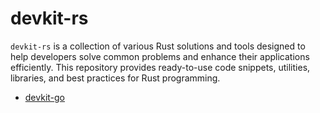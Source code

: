 # devkit-rs

`devkit-rs` is a collection of various Rust solutions and tools designed to help developers solve common problems and enhance their applications efficiently. This repository provides ready-to-use code snippets, utilities, libraries, and best practices for Rust programming.

- [devkit-go](https://github.com/hedon954/devkit-go)